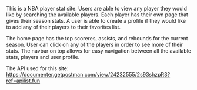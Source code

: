 This is a NBA player stat site.  Users are able to view any player they would like by searching the available players.  Each player has their own page that gives their season stats.  A user is able to create a profile if they would like to add any of their players to their favorites list.

The home page has the top scoreres, assists, and rebounds for the current season.  User can click on any of the players in order to see more of their stats.  The navbar on top allows for easy navigation between all the available stats, players and user profile.

The API used for this site: https://documenter.getpostman.com/view/24232555/2s93shzpR3?ref=apilist.fun
